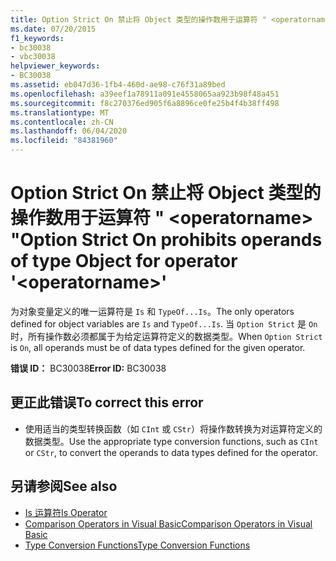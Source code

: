 ```yaml
---
title: Option Strict On 禁止将 Object 类型的操作数用于运算符 " <operatorname> "
ms.date: 07/20/2015
f1_keywords:
- bc30038
- vbc30038
helpviewer_keywords:
- BC30038
ms.assetid: eb047d36-1fb4-460d-ae98-c76f31a89bed
ms.openlocfilehash: a39eef1a78911a091e4558065aa923b98f48a451
ms.sourcegitcommit: f8c270376ed905f6a8896ce0fe25b4f4b38ff498
ms.translationtype: MT
ms.contentlocale: zh-CN
ms.lasthandoff: 06/04/2020
ms.locfileid: "84381960"
---
```

# <a name="option-strict-on-prohibits-operands-of-type-object-for-operator-operatorname"></a><span data-ttu-id="0138d-102">Option Strict On 禁止将 Object 类型的操作数用于运算符 " \<operatorname> "</span><span class="sxs-lookup"><span data-stu-id="0138d-102">Option Strict On prohibits operands of type Object for operator '\<operatorname>'</span></span>
<span data-ttu-id="0138d-103">为对象变量定义的唯一运算符是 `Is` 和 `TypeOf...Is`。</span><span class="sxs-lookup"><span data-stu-id="0138d-103">The only operators defined for object variables are `Is` and `TypeOf...Is`.</span></span> <span data-ttu-id="0138d-104">当 `Option Strict` 是 `On`时，所有操作数必须都属于为给定运算符定义的数据类型。</span><span class="sxs-lookup"><span data-stu-id="0138d-104">When `Option Strict` is `On`, all operands must be of data types defined for the given operator.</span></span>  
  
 <span data-ttu-id="0138d-105">**错误 ID：** BC30038</span><span class="sxs-lookup"><span data-stu-id="0138d-105">**Error ID:** BC30038</span></span>  
  
## <a name="to-correct-this-error"></a><span data-ttu-id="0138d-106">更正此错误</span><span class="sxs-lookup"><span data-stu-id="0138d-106">To correct this error</span></span>  
  
- <span data-ttu-id="0138d-107">使用适当的类型转换函数（如 `CInt` 或 `CStr`）将操作数转换为对运算符定义的数据类型。</span><span class="sxs-lookup"><span data-stu-id="0138d-107">Use the appropriate type conversion functions, such as `CInt` or `CStr`, to convert the operands to data types defined for the operator.</span></span>  
  
## <a name="see-also"></a><span data-ttu-id="0138d-108">另请参阅</span><span class="sxs-lookup"><span data-stu-id="0138d-108">See also</span></span>

- [<span data-ttu-id="0138d-109">Is 运算符</span><span class="sxs-lookup"><span data-stu-id="0138d-109">Is Operator</span></span>](../language-reference/operators/is-operator.md)
- [<span data-ttu-id="0138d-110">Comparison Operators in Visual Basic</span><span class="sxs-lookup"><span data-stu-id="0138d-110">Comparison Operators in Visual Basic</span></span>](../programming-guide/language-features/operators-and-expressions/comparison-operators.md)
- [<span data-ttu-id="0138d-111">Type Conversion Functions</span><span class="sxs-lookup"><span data-stu-id="0138d-111">Type Conversion Functions</span></span>](../language-reference/functions/type-conversion-functions.md)
